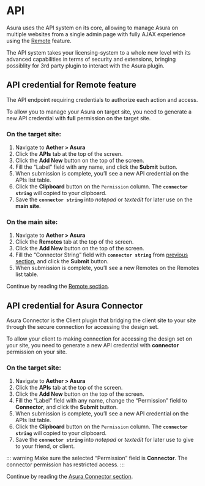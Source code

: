 # API

Asura uses the API system on its core, allowing to manage Asura on multiple websites from a single admin page with fully AJAX experience using the [Remote](./remote) feature.

The API system takes your licensing-system to a whole new level with its advanced capabilities in terms of security and extensions, bringing possiblity for 3rd party plugin to interact with the Asura plugin.


## API credential for Remote feature

The API endpoint requiring credentials to authorize each action and access.

To allow you to manage your Asura on target site, you need to generate a new API credential with **full** permission on the target site.


### On the target site:
1. Navigate to **Aether > Asura**
2. Click the **APIs** tab at the top of the screen.
3. Click the **Add New** button on the top of the screen.
4. Fill the “Label” field with any name, and click the **Submit** button.
5. When submission is complete, you’ll see a new API credential on the APIs list table.
6. Click the **Clipboard** button on the `Permission` column. The **`connector string`** will copied to your clipboard.
7. Save the **`connector string`** into _notepad_ or _textedit_ for later use on the **main site**.


### On the main site:
1. Navigate to **Aether > Asura**
2. Click the **Remotes** tab at the top of the screen.
3. Click the **Add New** button on the top of the screen.
4. Fill the “Connector String” field with **`connector string`** from [previous section](#on-the-target-site), and click the **Submit** button.
5. When submission is complete, you’ll see a new Remotes on the Remotes list table.

Continue by reading the [Remote section](./remote).


## API credential for Asura Connector

Asura Connector is the Client plugin that bridging the client site to your site through the secure connection for accessing the design set.

To allow your client to making connection for accessing the design set on your site, you need to generate a new API credential with **connector** permission on your site.


### On the target site:
1. Navigate to **Aether > Asura**
2. Click the **APIs** tab at the top of the screen.
3. Click the **Add New** button on the top of the screen.
4. Fill the “Label” field with any name, change the “Permission” field to **Connector**, and click the **Submit** button.
5. When submission is complete, you’ll see a new API credential on the APIs list table.
6. Click the **Clipboard** button on the `Permission` column. The **`connector string`** will copied to your clipboard.
7. Save the **`connector string`** into _notepad_ or _textedit_ for later use to give to your friend, or client.

::: warning
Make sure the selected “Permission” field is **Connector**. The connector permission has restricted access.
:::

Continue by reading the [Asura Connector section](./asura-connector).